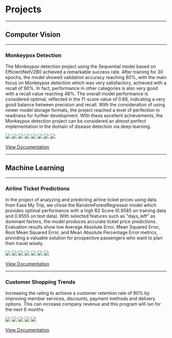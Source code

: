 # Projects
---
## Computer Vision
---
### Monkeypox Detection  
The Monkeypox detection project using the Sequential model based on EfficientNetV2B0 achieved a 
remarkable success rate. After training for 30 epochs, the model showed validation accuracy reaching 80%, 
with the main focus on Monkeypox detection which was very satisfactory, achieved with a recall of 90%. In 
fact, performance in other categories is also very good with a recall value reaching 48%. The overall model 
performance is considered optimal, reflected in the f1-score value of 0.66, indicating a very good balance 
between precision and recall. With the consideration of using newer model storage formats, the project 
reached a level of perfection in readiness for further development. With these excellent achievements, the 
Monkeypox detection project can be considered an almost perfect implementation in the domain of disease 
detection via deep learning.

[![](https://img.shields.io/badge/Python-white?logo=Python)](#) [![](https://img.shields.io/badge/Pandas-white?logo=Pandas)](#) [![](https://img.shields.io/badge/numpy-white?logo=numpy)](#) [![](https://img.shields.io/badge/seaborn-white?logo=seaborn)](#) [![](https://img.shields.io/badge/Matplotlib-white?logo=Matplotlib)](#) [![](https://img.shields.io/badge/Scipy-white?logo=Scipy)](#) [![](https://img.shields.io/badge/Scikit-learn-white?logo=Scikit-learn)](#) [![](https://img.shields.io/badge/tensorflow-white?logo=tensorflow)](#)

[View Documentation](https://github.com/saepulhilal/Monkeypox-Detection)

---
## Machine Learning
---
### Airline Ticket Predictions
In the project of analyzing and predicting airline ticket prices using data from Ease My Trip, we chose the 
RandomForestRegressor model which provides optimal performance with a high R2 Score (0.9585 on training 
data and 0.9555 on test data). With selected features such as "days_left" as dominant factors, the model 
produces accurate ticket price predictions. Evaluation results show low Average Absolute Error, Mean 
Squared Error, Root Mean Squared Error, and Mean Absolute Percentage Error metrics, providing a valuable 
solution for prospective passengers who want to plan their travel wisely. 

[![](https://img.shields.io/badge/Python-white?logo=Python)](#) [![](https://img.shields.io/badge/Pandas-white?logo=Pandas)](#) [![](https://img.shields.io/badge/numpy-white?logo=numpy)](#) [![](https://img.shields.io/badge/seaborn-white?logo=seaborn)](#) [![](https://img.shields.io/badge/Matplotlib-white?logo=Matplotlib)](#) [![](https://img.shields.io/badge/Scipy-white?logo=Scipy)](#) [![](https://img.shields.io/badge/Scikit-learn-white?logo=Scikit-learn)](#)

[View Documentation](https://github.com/saepulhilal/Airline-Ticket-Predictions)

---
### Customer Shopping Trends

Increasing the rating to achieve a customer retention rate of 90% by improving member services, discounts, 
payment methods and delivery options. This can increase company revenue and this program will run for the 
next 6 months 

[![](https://img.shields.io/badge/Python-white?logo=Python)](#) [![](https://img.shields.io/badge/Pandas-white?logo=Pandas)](#) [![](https://img.shields.io/badge/numpy-white?logo=numpy)](#) [![](https://img.shields.io/badge/seaborn-white?logo=seaborn)](#) [![](https://img.shields.io/badge/Matplotlib-white?logo=Matplotlib)](#)

[View Documentation](https://github.com/saepulhilal/customer-shopping-trends)
